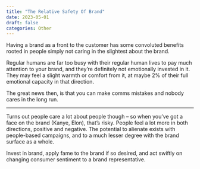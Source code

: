 ```yaml
---
title: "The Relative Safety Of Brand"
date: 2023-05-01
draft: false
categories: Other
---
```


Having a brand as a front to the customer has some convoluted benefits rooted in people simply not caring in the slightest about the brand.

Regular humans are far too busy with their regular human lives to pay much attention to your brand, and they’re definitely not emotionally invested in it. They may feel a slight warmth or comfort from it, at maybe 2% of their full emotional capacity in that direction.

The great news then, is that you can make comms mistakes and nobody cares in the long run.
***
Turns out people care a lot about people though – so when you’ve got a face on the brand (Kanye, Elon), that’s risky. People feel a lot more in both directions, positive and negative. The potential to alienate exists with people-based campaigns, and to a much lesser degree with the brand surface as a whole.

Invest in brand, apply fame to the brand if so desired, and act swiftly on changing consumer sentiment to a brand representative.

